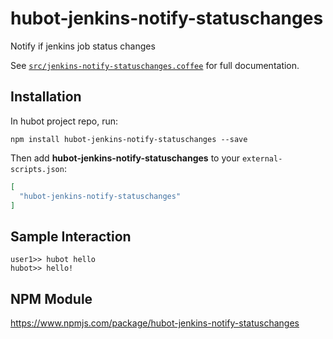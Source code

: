 # hubot-jenkins-notify-statuschanges

Notify if jenkins job status changes

See [`src/jenkins-notify-statuschanges.coffee`](src/jenkins-notify-statuschanges.coffee) for full documentation.

## Installation

In hubot project repo, run:

`npm install hubot-jenkins-notify-statuschanges --save`

Then add **hubot-jenkins-notify-statuschanges** to your `external-scripts.json`:

```json
[
  "hubot-jenkins-notify-statuschanges"
]
```

## Sample Interaction

```
user1>> hubot hello
hubot>> hello!
```

## NPM Module

https://www.npmjs.com/package/hubot-jenkins-notify-statuschanges
